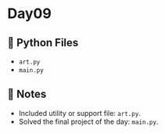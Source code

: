 # Day09

## 📄 Python Files
- `art.py`
- `main.py`

## 📝 Notes
- Included utility or support file: `art.py`.
- Solved the final project of the day: `main.py`.
